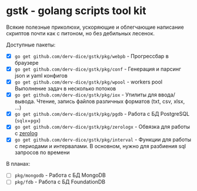 # gstk - golang scripts tool kit

Всякие полезные приколюхи, ускоряющие и облегчающие написание скриптов почти как с питоном, но без дебильных лесенок.

Доступные пакеты:
- [x] `go get github.com/derv-dice/gstk/pkg/webpb` - Прогрессбар в браузере
- [x] `go get github.com/derv-dice/gstk/pkg/conf` - Генерация и парсинг json и yaml конфигов
- [x] `go get github.com/derv-dice/gstk/pkg/wpool` - workers pool Выполнение задач в несколько потоков
- [x] `go get github.com/derv-dice/gstk/pkg/iox` - Утилиты для ввода/вывода. Чтение, запись файлов различных форматов (txt, csv, xlsx, ...)
- [x] `go get github.com/derv-dice/gstk/pkg/pgdb` - Работа с БД PostgreSQL (`sqlx`+`pgx`)
- [x] `go get github.com/derv-dice/gstk/pkg/zerologx` - Обвязка для работы с [zerolog](https://github.com/rs/zerolog)
- [x] `go get github.com/derv-dice/gstk/pkg/interval` - Функции для работы с периодами и интервалами. В основном, нужно для разбиения sql запросов по
  времени

В планах:
- [ ] `pkg/mongodb` - Работа с БД MongoDB
- [ ] `pkg/fdb` - Работа с БД FoundationDB
